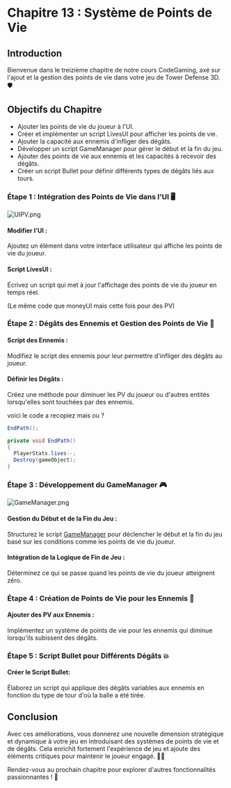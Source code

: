# Chapitre 13 : Système de Points de Vie
## Introduction

Bienvenue dans le treizième chapitre de notre cours CodeGaming, axé sur l'ajout et la gestion des points de vie dans votre jeu de Tower Defense 3D. 🛡️

## Objectifs du Chapitre

- Ajouter les points de vie du joueur à l'UI.
- Créer et implémenter un script LivesUI pour afficher les points de vie.
- Ajouter la capacité aux ennemis d'infliger des dégâts.
- Développer un script GameManager pour gérer le début et la fin du jeu.
- Ajouter des points de vie aux ennemis et les capacités à recevoir des dégâts.
- Créer un script Bullet pour définir différents types de dégâts liés aux tours.

### Étape 1 : Intégration des Points de Vie dans l'UI 🖥️

![UIPV.png](Images/UIPV.png)

#### Modifier l'UI :
Ajoutez un élément dans votre interface utilisateur qui affiche les points de vie du joueur.

#### Script LivesUI :
Écrivez un script qui met à jour l'affichage des points de vie du joueur en temps réel.

(Le même code que moneyUI mais cette fois pour des PV)

### Étape 2 : Dégâts des Ennemis et Gestion des Points de Vie 🔪
#### Script des Ennemis :
Modifiez le script des ennemis pour leur permettre d'infliger des dégâts au joueur.

#### Définir les Dégâts :
Créez une méthode pour diminuer les PV du joueur ou d'autres entités lorsqu'elles sont touchées par des ennemis.

voici le code a recopiez mais ou ?

```csharp
EndPath();

private void EndPath()
{
  PlayerStats.lives--;
  Destroy(gameObject);
}

```

### Étape 3 : Développement du GameManager 🎮

![GameManager.png](Images/GameManager.png)

#### Gestion du Début et de la Fin du Jeu :
Structurez le script [GameManager](https://github.com/user-attachments/files/17848305/GameManager.txt) pour déclencher le début et la fin du jeu basé sur les conditions comme les points de vie du joueur.

#### Intégration de la Logique de Fin de Jeu :
Déterminez ce qui se passe quand les points de vie du joueur atteignent zéro.

### Étape 4 : Création de Points de Vie pour les Ennemis 🎯
#### Ajouter des PV aux Ennemis :
Implémentez un système de points de vie pour les ennemis qui diminue lorsqu'ils subissent des dégâts.

### Étape 5 : Script Bullet pour Différents Dégâts 💥
#### Créer le Script Bullet:
Élaborez un script qui applique des dégâts variables aux ennemis en fonction du type de tour d'où la balle a été tirée.

## Conclusion
Avec ces améliorations, vous donnerez une nouvelle dimension stratégique et dynamique à votre jeu en introduisant des systèmes de points de vie et de dégâts. Cela enrichit fortement l'expérience de jeu et ajoute des éléments critiques pour maintenir le joueur engagé. 🏹✨

Rendez-vous au prochain chapitre pour explorer d'autres fonctionnalités passionnantes ! 🚀

